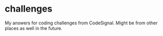 # challenges
My answers for coding challenges from CodeSignal. Might be from other places as well in the future.
